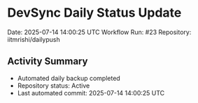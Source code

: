 # DevSync Daily Status Update
Date: 2025-07-14 14:00:25 UTC
Workflow Run: #23
Repository: iitmrishi/dailypush

## Activity Summary
- Automated daily backup completed
- Repository status: Active
- Last automated commit: 2025-07-14 14:00:25 UTC
